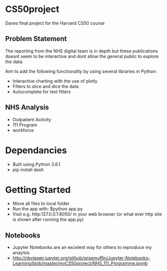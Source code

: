 # CS50project
Daves final project for the Harvard CS50 course

## Problem Statement
The reporting from the NHS digital team is in depth but these publications doesnt seem to be interactive and dont allow the general public to explore the data.

Aim to add the following functionality by using several libraries in Python:
* Interactive charting with the use of plotly
* Filters to slice and dice the data
* Autocomplete for text filters

## NHS Analysis
* Outpatient Activity
* 111 Program
* workforce

# Dependancies
* Built using Python 3.6.1
* pip install dash

# Getting Started
* Move all files to local folder
* Run the app with: $python app.py
* Visit e.g. http:127.0.0.1:8050/ in your web browser (or what ever http site is shown after running the app.py)

## Notebooks
* Jupyter Notebooks are an excelent way for others to reproduce my anaylsis
* http://nbviewer.jupyter.org/github/wisemuffin/Jupyter-Notebooks-Learning/blob/master/myCS50project/NHS_111_Programme.ipynb

